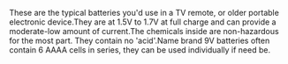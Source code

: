 These are the typical batteries you'd use in a TV remote, or older portable electronic device.They are at 1.5V to 1.7V at full charge and can provide a moderate-low amount of current.The chemicals inside are non-hazardous for the most part. They contain no 'acid'.Name brand 9V batteries often contain 6 AAAA cells in series, they can be used individually if need be.